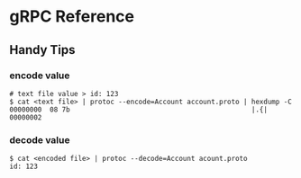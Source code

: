 # gRPC Reference

## Handy Tips

### encode value

```
# text file value > id: 123
$ cat <text file> | protoc --encode=Account account.proto | hexdump -C
00000000  08 7b                                             |.{|
00000002
```

### decode value

```
$ cat <encoded file> | protoc --decode=Account acount.proto
id: 123
```
